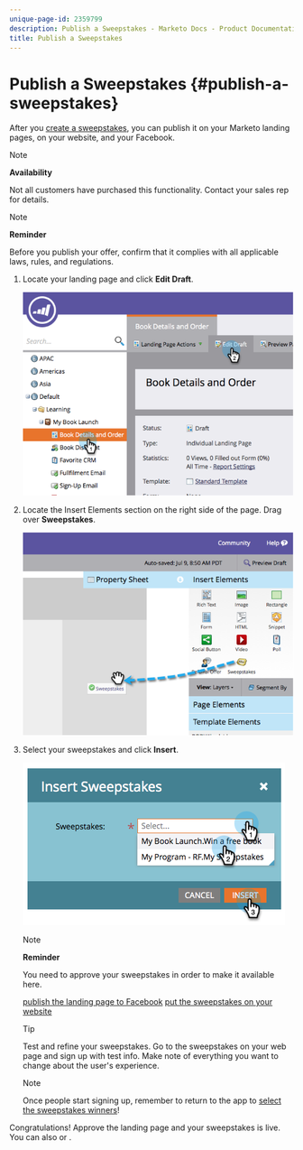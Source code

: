 ```yaml
---
unique-page-id: 2359799
description: Publish a Sweepstakes - Marketo Docs - Product Documentation
title: Publish a Sweepstakes
---
```


# Publish a Sweepstakes {#publish-a-sweepstakes}

After you  [create a sweepstakes](create-sweepstakes.md), you can publish it on your Marketo landing pages, on your website, and your Facebook.

>[!NOTE]
>
>**Availability**
>
>Not all customers have purchased this functionality. Contact your sales rep for details.

>[!NOTE]
>
>**Reminder**
>
>Before you publish your offer, confirm that it complies with all applicable laws, rules, and regulations.

1. Locate your landing page and click **Edit Draft**.

   ![](assets/image2014-9-25-17-3a41-3a27.png)

1. Locate the Insert Elements section on the right side of the page. Drag over **Sweepstakes**.

   ![](assets/image2014-9-25-17-3a41-3a31.png)

1. Select your sweepstakes and click **Insert**.

   ![](assets/image2014-9-25-17-3a41-3a35.png)

   >[!NOTE]
   >
   >**Reminder**
   >
   >
   >You need to approve your sweepstakes in order to make it available here.

   [publish the landing page to Facebook](../../../../product-docs/demand-generation/facebook/publish-landing-pages-to-facebook.md) [put the sweepstakes on your website](../../../../product-docs/demand-generation/social/social-functions/deploy-social-on-your-website.md)

   >[!TIP]
   >
   >Test and refine your sweepstakes. Go to the sweepstakes on your web page and sign up with test info. Make note of everything you want to change about the user's experience.

   >[!NOTE]
   >
   >Once people start signing up, remember to return to the app to [select the sweepstakes winners](select-sweepstakes-winners.md)!

Congratulations! Approve the landing page and your sweepstakes is live. You can also  or . 